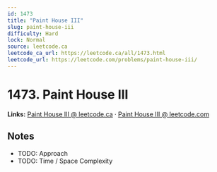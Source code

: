 ```yaml
--- 
id: 1473
title: "Paint House III"
slug: paint-house-iii
difficulty: Hard
lock: Normal
source: leetcode.ca
leetcode_ca_url: https://leetcode.ca/all/1473.html
leetcode_url: https://leetcode.com/problems/paint-house-iii/
---
```


# 1473. Paint House III

**Links:** [Paint House III @ leetcode.ca](https://leetcode.ca/all/1473.html) · [Paint House III @ leetcode.com](https://leetcode.com/problems/paint-house-iii/)

## Notes
- TODO: Approach
- TODO: Time / Space Complexity

